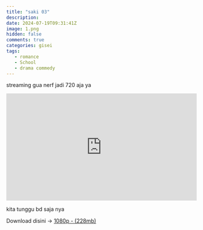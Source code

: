 ```yaml
---
title: "saki 03"
description: 
date: 2024-07-19T09:31:41Z
image: 1.png
hidden: false
comments: true
categories: gisei
tags: 
   - romance
   - School
   - drama commedy
---
```


streaming gua nerf jadi 720 aja ya
<div style="position: relative; padding-top: 56.25%; /* 16:9 aspect ratio */">
    <iframe src="https://drive.google.com/file/d/1lv5LBxtoKM3ykKLSkqCp5x34IZqIIiHa/preview" style="position: absolute; top: 0; left: 0; width: 100%; height: 100%;" allow="autoplay" frameborder="0" allowfullscreen></iframe>
</div>

kita tunggu bd saja nya

Download disini -> [1080p - (228mb)](https://drive.google.com/file/d/1ls4J6ukoB9ySJdeMpIIhz9L0q9zD3YNa/view?usp=sharing)
